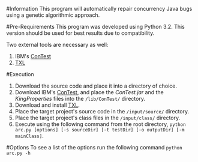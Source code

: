 #Information
This program will automatically repair concurrency Java bugs using a genetic algorithmic approach.

#Pre-Requirements
This program was developed using Python 3.2. This version should be used for best results due to compatibility.

Two external tools are necessary as well:
1. IBM's [ConTest](http://www.alphaworks.ibm.com/tech/contest?open&S_TACT=105AGX59&S_CMP=GR&ca=dgr-lnxw03awcontest "ConTest")
2. [TXL](http://www.txl.ca/ndownload.html "TXL")

#Execution
1. Download the source code and place it into a directory of choice.
2. Download IBM's [ConTest](http://www.alphaworks.ibm.com/tech/contest?open&S_TACT=105AGX59&S_CMP=GR&ca=dgr-lnxw03awcontest "ConTest"), and place the _ConTest.jar_ and the _KingProperties_ files into the ```/lib/ConTest/``` directory.
3. Download and install [TXL](http://www.txl.ca/ndownload.html "TXL").
4. Place the target project's source code in the ```/input/source/``` directory.
5. Place the target project's class files in the ```/input/class/``` directory.
5. Execute using the following command from the root directory, ```python arc.py [options] [-s sourceDir] [-t testDir] [-o outputDir] [-m mainClass]```.

#Options
To see a list of the options run the following command ```python arc.py -h```
